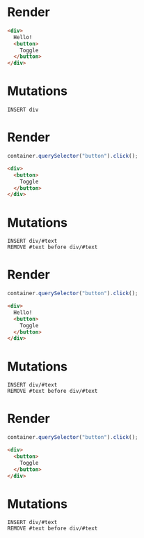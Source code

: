 # Render
```html
<div>
  Hello!
  <button>
    Toggle
  </button>
</div>
```

# Mutations
```
INSERT div
```

# Render
```js
container.querySelector("button").click();
```
```html
<div>
  <button>
    Toggle
  </button>
</div>
```

# Mutations
```
INSERT div/#text
REMOVE #text before div/#text
```

# Render
```js
container.querySelector("button").click();
```
```html
<div>
  Hello!
  <button>
    Toggle
  </button>
</div>
```

# Mutations
```
INSERT div/#text
REMOVE #text before div/#text
```

# Render
```js
container.querySelector("button").click();
```
```html
<div>
  <button>
    Toggle
  </button>
</div>
```

# Mutations
```
INSERT div/#text
REMOVE #text before div/#text
```
